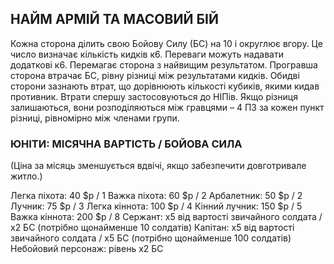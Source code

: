 ## НАЙМ АРМІЙ ТА МАСОВИЙ БІЙ
Кожна сторона ділить свою Бойову Силу (БС) на 10 і округлює вгору. Це число визначає кількість кидків к6.
Переваги можуть надавати додаткові к6.
Перемагає сторона з найвищим результатом. Програвша сторона втрачає БС, рівну різниці між результатами кидків.
Обидві сторони зазнають втрат, що дорівнюють кількості кубиків, якими кидав противник.
Втрати спершу застосовуються до НІПів. Якщо різниця залишаються, вони розподіляються між гравцями – 4 ПЗ за кожен пункт різниці, рівномірно між членами групи.

### ЮНІТИ: МІСЯЧНА ВАРТІСТЬ / БОЙОВА СИЛА
(Ціна за місяць зменшується вдвічі, якщо забезпечити довготривале житло.)

Легка піхота: 40 $p / 1
Важка піхота: 60 $p / 2
Арбалетник: 50 $p / 2
Лучник: 75 $p / 3
Легка кіннота: 100 $p / 4
Кінний лучник: 150 $p / 5
Важка кіннота: 200 $p / 8
Сержант: x5 від вартості звичайного солдата / x2 БС (потрібно щонайменше 10 солдатів)
Капітан: x5 від вартості звичайного солдата / x5 БС (потрібно щонайменше 100 солдатів)
Небойовий персонаж: рівень x2 БС